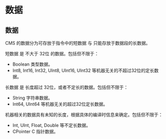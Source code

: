 # 数据

## 数据

CMS 的数据分为可存放于指令中的短数据 与 只能存放于数据段的长数据。

短数据 是 不大于 32位 的数据。包括但不限于：
- Boolean 类型数据。
- Int8, Int16, Int32, UInt8, UInt16, UInt32 等机器无关的不超过32位的定长数据。

长数据 是 长度超过 32位，或者不定长的数据。包括但不限于：
- String 字符串数据。
- Int64, UInt64 等机器无关的超过32位定长数据。

机器相关的数据具有未知的长度，根据具体的编译时信息来确定。包括但不限于：

- Int, UInt, Float, Double 等不定长数据。
- CPointer C 指针数据。
